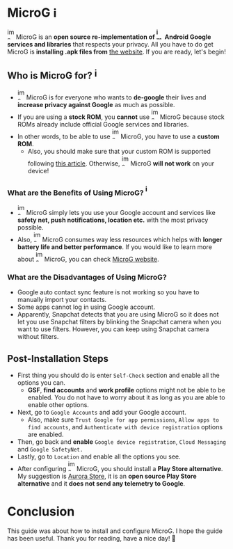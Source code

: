 # MicroG <img width="16" height="25" alt="image" src="https://github.com/user-attachments/assets/2acef641-cfdf-4dcd-a5d8-be0eba79d567" />
<img width="16" height="25" alt="image" src="https://github.com/user-attachments/assets/2acef641-cfdf-4dcd-a5d8-be0eba79d567" /> MicroG is an **open source re-implementation of <img width="16" height="25" alt="image-removebg-preview(1)" src="https://github.com/user-attachments/assets/cec27060-1d67-48e1-8f29-a3a5b639fde8" /> Android Google services and libraries** that respects your privacy. All you have to do get MicroG is **installing .apk files from** [the website](https://microg.org/download.html). If you are ready, let's begin!
## Who is MicroG for? <img width="16" height="25" alt="image" src="https://github.com/user-attachments/assets/2acef641-cfdf-4dcd-a5d8-be0eba79d567" />
- <img width="16" height="25" alt="image" src="https://github.com/user-attachments/assets/2acef641-cfdf-4dcd-a5d8-be0eba79d567" /> MicroG is for everyone who wants to **de-google** their lives and **increase privacy against Google** as much as possible.
- If you are using a **stock ROM**, you **cannot** use <img width="16" height="25" alt="image" src="https://github.com/user-attachments/assets/2acef641-cfdf-4dcd-a5d8-be0eba79d567" /> MicroG because stock ROMs already include official Google services and libraries.
- In other words, to be able to use <img width="16" height="25" alt="image" src="https://github.com/user-attachments/assets/2acef641-cfdf-4dcd-a5d8-be0eba79d567" /> MicroG, you have to use a **custom ROM**.
  - Also, you should make sure that your custom ROM is supported following [this article](https://github.com/microg/GmsCore/wiki/Signature-Spoofing). Otherwise, <img width="16" height="25" alt="image" src="https://github.com/user-attachments/assets/2acef641-cfdf-4dcd-a5d8-be0eba79d567" /> MicroG **will not work** on your device!
### What are the Benefits of Using MicroG? <img width="16" height="25" alt="image" src="https://github.com/user-attachments/assets/2acef641-cfdf-4dcd-a5d8-be0eba79d567" />
- <img width="16" height="25" alt="image" src="https://github.com/user-attachments/assets/2acef641-cfdf-4dcd-a5d8-be0eba79d567" /> MicroG simply lets you use your Google account and services like **safety net, push notifications, location etc.** with the most privacy possible. 
- Also, <img width="16" height="25" alt="image" src="https://github.com/user-attachments/assets/2acef641-cfdf-4dcd-a5d8-be0eba79d567" /> MicroG consumes way less resources which helps with **longer battery life and better performance**. If you would like to learn more about <img width="16" height="25" alt="image" src="https://github.com/user-attachments/assets/2acef641-cfdf-4dcd-a5d8-be0eba79d567" /> MicroG, you can check [MicroG website](https://microg.org/).
### What are the Disadvantages of Using MicroG?
- Google auto contact sync feature is not working so you have to manually import your contacts.
- Some apps cannot log in using Google account.
- Apparently, Snapchat detects that you are using MicroG so it does not let you use Snapchat filters by blinking the Snapchat camera when you want to use filters. However, you can keep using Snapchat camera without filters.
## Post-Installation Steps
- First thing you should do is enter `Self-Check` section and enable all the options you can.
  - **GSF**, **find accounts** and **work profile** options might not be able to be enabled. You do not have to worry about it as long as you are able to enable other options.
- Next, go to `Google Accounts` and add your Google account.
  - Also, make sure `Trust Google for app permissions`, `Allow apps to find accounts`, and `Authenticate with device registration` options are enabled.
- Then, go back and **enable** `Google device registration`, `Cloud Messaging` and `Google SafetyNet.`
- Lastly, go to `Location` and enable all the options you see.
- After configuring <img width="16" height="25" alt="image" src="https://github.com/user-attachments/assets/2acef641-cfdf-4dcd-a5d8-be0eba79d567" /> MicroG, you should install a **Play Store alternative**. My suggestion is [Aurora Store](https://f-droid.org/en/packages/com.aurora.store/), it is an **open source Play Store alternative** and it **does not send any telemetry to Google**.
# Conclusion
This guide was about how to install and configure MicroG. I hope the guide has been useful. Thank you for reading, have a nice day! 🐧
